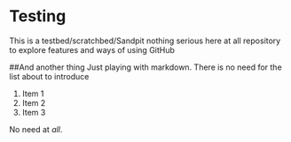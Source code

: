 # Testing
This is a testbed/scratchbed/Sandpit nothing serious here at all repository to explore features and ways of using GitHub

##And another thing
Just playing with markdown. There is no need for the list about to introduce
1. Item 1
2. Item 2
3. Item 3

No need at *all*.
